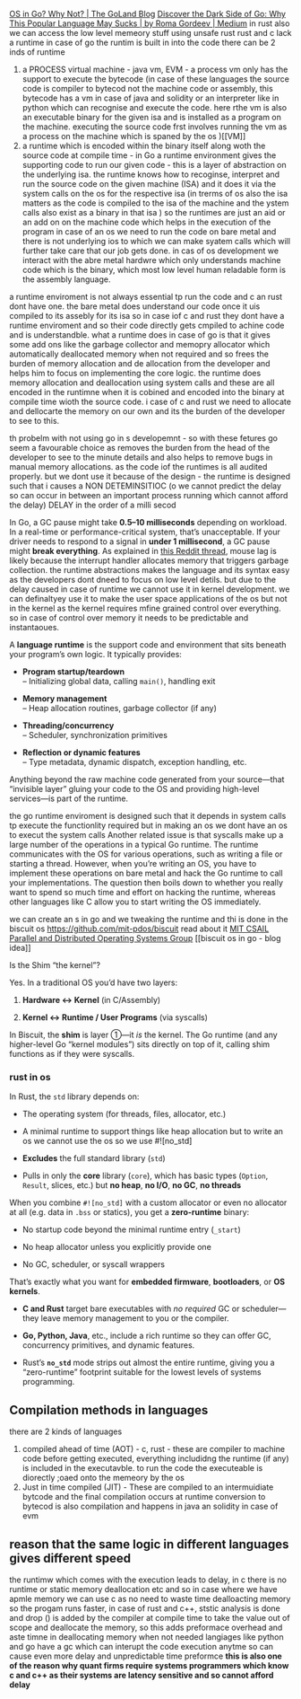 [OS in Go? Why Not? | The GoLand Blog](https://blog.jetbrains.com/go/2023/05/16/os-in-go-why-not/#)
[Discover the Dark Side of Go: Why This Popular Language May Sucks | by Roma Gordeev | Medium](https://medium.com/@roma.gordeev/discover-the-dark-side-of-go-why-this-popular-language-may-sucks-ddd3ab2e0eff)
in rust also we can access the low level memeory stuff using unsafe rust 
rust and c lack a runtime 
in case of go the runtim is built in into the code 
there can be 2 inds of runtime 
1. a PROCESS virtual machine - java vm, EVM - a process vm only has the support to execute the bytecode (in case of these languages the source code is compiler to bytecod not the machine code or assembly, this bytecode has a vm in case of java and solidity or an interpreter like in python which can recognise and execute the code. here rthe vm is also an executable binary for the given isa and is installed as a program on the machine. executing the source code frst involves running the vm as a process on the machine which is spaned by the os )[[VM]]
2. a runtime which is encoded within the binary itself along woth the source code at compile time - in Go
a runtime environment gives the supporting code to run our given code - this is a layer of abstraction on the underlying isa. the runtime knows how to recoginse, interpret and run the source code on the given machine (ISA) and it does it via the system calls on the os for the respective isa (in trerms of os also the isa matters as the code is compiled to the isa of the machine and the ystem calls also exist as a binary in that isa )
so the runtimes are just an aid or an add on on the machine code which helps in the execution of the program
in case of an os we need to run the code on bare metal and there is not underlying ios to which we can make syatem calls which will further take care that our job gets done. in cas of os development we interact with the abre metal hardwre which only understands machine code which is the binary, which most low level human reladable form is the assembly language.

a runtime enviroment is not always essential tp run the code and c an rust dont have one. the bare metal does understand our code once it uis compiled to its assebly for its isa
so in case iof c and rust they dont have a runtime enviroment and so their code directly gets cmpiled to achine code and is understandble. 
what a runtime does in case of go is that it gives some add ons like the garbage collector  and memopry allocator which automatically deallocated memory when not required and so frees the burden of memory allocation and de allocation from the developer and helps him to focus on implementing the core logic. the runtime does memory allocation and deallocation using system calls and these are all encoded in the runtimne when it is cobined and encoded into the binary at compile time wioth the source code. 
i case of c and rust we need to allocate and dellocarte the memory on our own and its the burden of the developer to see to this. 

th probelm with not using go in s developemnt - so with these fetures go seem a favourable choice as removes the burden from the head of the developer to see to the minute details and also helps to remove bugs in manual memory allocations. as the code iof the runtimes is all audited properly. but we dont use it because of the design - the runtime is designed such that i causes a NON DETEMINSITIOC (o we cannot predict the delay so can occur in between an important process running which cannot afford the delay) DELAY in the order of a milli secod 

In Go, a GC pause might take **0.5–10 milliseconds** depending on workload.  
In a real-time or performance-critical system, that’s unacceptable. If your driver needs to respond to a signal in **under 1 millisecond**, a GC pause might **break everything**.
As explained in [this Reddit thread](https://www.reddit.com/r/golang/comments/3im7ps/comment/cuhpq9n/?utm_source=share&utm_medium=web2x&context=3), mouse lag is likely because the interrupt handler allocates memory that triggers garbage collection.
the runtime abstractions makes the language and its syntax easy as the developers dont dneed to focus on low level detils. but due to the delay caused in case of runtime we cannot use it in kernel development. we can definaltyey use it to make the user space applications of the os but not in the kernel as the kernel requires mfine grained control over everything. so in case of control over memory it needs to be predictable and instantaoues. 

A **language runtime** is the support code and environment that sits beneath your program’s own logic. It typically provides:

- **Program startup/teardown**  
    – Initializing global data, calling `main()`, handling exit
    
- **Memory management**  
    – Heap allocation routines, garbage collector (if any)
    
- **Threading/concurrency**  
    – Scheduler, synchronization primitives
    
- **Reflection or dynamic features**  
    – Type metadata, dynamic dispatch, exception handling, etc.
    

Anything beyond the raw machine code generated from your source—that “invisible layer” gluing your code to the OS and providing high-level services—is part of the runtime.

the go runtime enviroment is designed such that it depends in system calls tp execute the functionlity required but in making an os we dont have an os to execut the system calls 
Another related issue is that syscalls make up a large number of the operations in a typical Go runtime. The runtime communicates with the OS for various operations, such as writing a file or starting a thread. However, when you’re writing an OS, you have to implement these operations on bare metal and hack the Go runtime to call your implementations. The question then boils down to whether you really want to spend so much time and effort on hacking the runtime, whereas other languages like C allow you to start writing the OS immediately.

we can create an s in go and we tweaking the runtime and thi is done in the biscuit os 
https://github.com/mit-pdos/biscuit
read about it [MIT CSAIL Parallel and Distributed Operating Systems Group](https://pdos.csail.mit.edu/projects/biscuit.html)
[[biscuit os in go - blog idea]]

Is the Shim “the kernel”?

Yes. In a traditional OS you’d have two layers:

1. **Hardware ↔ Kernel** (in C/Assembly)
    
2. **Kernel ↔ Runtime / User Programs** (via syscalls)
    

In Biscuit, the **shim** is layer ①—it _is_ the kernel. The Go runtime (and any higher-level Go “kernel modules”) sits directly on top of it, calling shim functions as if they were syscalls.

### rust in os 
In Rust, the `std` library depends on:

- The operating system (for threads, files, allocator, etc.)
    
- A minimal runtime to support things like heap allocation
but to write an os we cannot use the os so we use #![no_std]
- **Excludes** the full standard library (`std`)
    
- Pulls in only the **core** library (`core`), which has basic types (`Option`, `Result`, slices, etc.) but **no heap**, **no I/O**, **no GC**, **no threads**
    

When you combine `#![no_std]` with a custom allocator or even no allocator at all (e.g. data in `.bss` or statics), you get a **zero-runtime** binary:

- No startup code beyond the minimal runtime entry (`_start`)
    
- No heap allocator unless you explicitly provide one
    
- No GC, scheduler, or syscall wrappers
    

That’s exactly what you want for **embedded firmware**, **bootloaders**, or **OS kernels**.
- **C and Rust** target bare executables with _no required_ GC or scheduler—they leave memory management to you or the compiler.
    
- **Go, Python, Java**, etc., include a rich runtime so they can offer GC, concurrency primitives, and dynamic features.
    
- Rust’s **`no_std`** mode strips out almost the entire runtime, giving you a “zero-runtime” footprint suitable for the lowest levels of systems programming.

## Compilation methods in languages 
there are 2 kinds of languages 
1. compiled ahead of time (AOT) - c, rust - these are compiler to machine code before getting executed, everything includidng the runtime (if any) is included in the executavble. to run the code the executeable is diorectly ;oaed onto the memeory by the os 
2. Just in time compiled (JIT) - These are compiled to an intermuidiate bytcode and the final compilation occurs at runtime 
conversion to bytecod is also compilation and happens in java an solidity in case of evm 
## reason that the same logic in different languages gives different speed 
the runtimw which comes with the execution leads to delay, in c there is no runtime or static memory deallocation etc and so in case where we have apmle memory we can use c as no need to waste time dealloacting memory so the progam runs faster, 
in case of rust and c++, ststic analysis is done and drop () is added by the compiler at compile time to take the value out of scope and deallocate the memory, so this adds preformace overhead and aste timne in deallocating memory when not needed
langiages like python and go have a gc which can interupt the code execution anytme so can cause even more delay and unpredictable time preformce 
**this is also one of the reason why quant firms require systems programmers which know c and c++ as their systems are latency sensitive and so cannot afford delay**